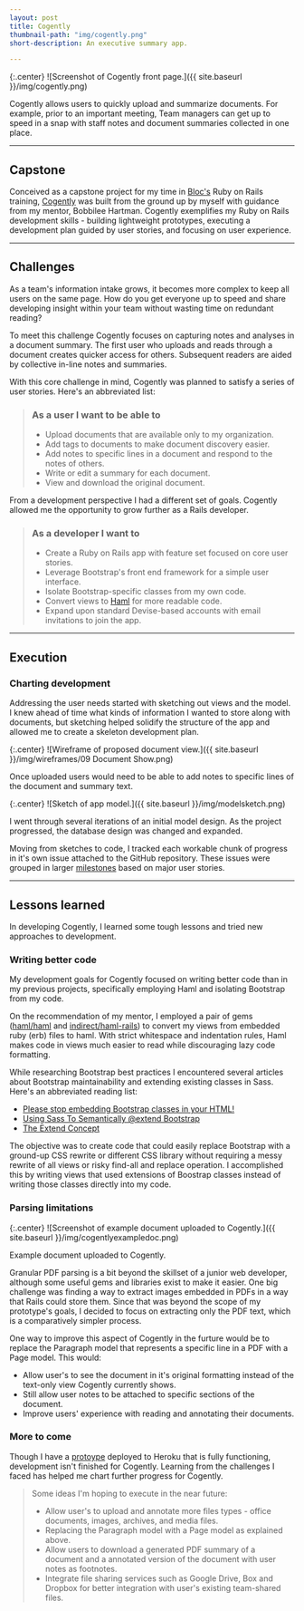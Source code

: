 ```yaml
---
layout: post
title: Cogently
thumbnail-path: "img/cogently.png"
short-description: An executive summary app.

---
```


{:.center}
![Screenshot of Cogently front page.]({{ site.baseurl }}/img/cogently.png)

Cogently allows users to quickly upload and summarize documents. For example, prior to an important meeting, Team managers can get up to speed in a snap with staff notes and document summaries collected in one place.

---

## Capstone

Conceived as a capstone project for my time in [Bloc's](http://bloc.io) Ruby on Rails training, [Cogently](http://cogently.herokuapp.com) was built from the ground up by myself with guidance from my mentor, Bobbilee Hartman. Cogently exemplifies my Ruby on Rails development skills - building lightweight prototypes, executing a development plan guided by user stories, and focusing on user experience.

---

## Challenges

As a team's information intake grows, it becomes more complex to keep all users on the same page. How do you get everyone up to speed and share developing insight within your team without wasting time on redundant reading?

To meet this challenge Cogently focuses on capturing notes and analyses in a document summary. The first user who uploads and reads through a document creates quicker access for others. Subsequent readers are aided by collective in-line notes and summaries.

With this core challenge in mind, Cogently was planned to satisfy a series of user stories.  Here's an abbreviated list:

> ### As a user I want to be able to
>
> * Upload documents that are available only to my organization.
> * Add tags to documents to make document discovery easier.
> * Add notes to specific lines in a document and respond to the notes of others.
> * Write or edit a summary for each document.
> * View and download the original document.

From a development perspective I had a different set of goals. Cogently allowed me the opportunity to grow further as a Rails developer.

> ### As a developer I want to
>
> * Create a Ruby on Rails app with feature set focused on core user stories.
> * Leverage Bootstrap's front end framework for a simple user interface.
> * Isolate Bootstrap-specific classes from my own code.
> * Convert views to [Haml](http://haml.info) for more readable code.
> * Expand upon standard Devise-based accounts with email invitations to join the app.

---

## Execution

### Charting development

Addressing the user needs started with sketching out views and the model. I knew ahead of time what kinds of information I wanted to store along with documents, but sketching helped solidify the structure of the app and allowed me to create a skeleton development plan.

{:.center}
![Wireframe of proposed document view.]({{ site.baseurl }}/img/wireframes/09 Document Show.png)

<p class="image-caption">Once uploaded users would need to be able to add notes to specific lines of the document and summary text.</p>

{:.center}
![Sketch of app model.]({{ site.baseurl }}/img/modelsketch.png)

<p class="image-caption">I went through several iterations of an initial model design. As the project progressed, the database design was changed and expanded.</p>

Moving from sketches to code, I tracked each workable chunk of progress in it's own issue attached to the GitHub repository. These issues were grouped in larger [milestones](https://github.com/sanjayypatel/Cogently/milestones) based on major user stories.

___

## Lessons learned

In developing Cogently, I learned some tough lessons and tried new approaches to development.

### Writing better code

My development goals for Cogently focused on writing better code than in my previous projects, specifically employing Haml and isolating Bootstrap from my code. 

On the recommendation of my mentor, I employed a pair of gems ([haml/haml](https://github.com/haml/haml) and [indirect/haml-rails](https://github.com/indirect/haml-rails)) to convert my views from embedded ruby (erb) files to haml. With strict whitespace and indentation rules, Haml makes code in views much easier to read while discouraging lazy code formatting. 

While researching Bootstrap best practices I encountered several articles about Bootstrap maintainability and extending existing classes in Sass. Here's an abbreviated reading list:

* [Please stop embedding Bootstrap classes in your HTML!](http://ruby.bvision.com/blog/please-stop-embedding-bootstrap-classes-in-your-html?utm_source=designernews)
* [Using Sass To Semantically @extend Bootstrap](http://www.sitepoint.com/sass-semantically-extend-bootstrap/)
* [The Extend Concept](https://css-tricks.com/the-extend-concept/)

The objective was to create code that could easily replace Bootstrap with a ground-up CSS rewrite or different CSS library without requiring a messy rewrite of all views or risky find-all and replace operation. I accomplished this by writing views that used extensions of Boostrap classes instead of writing those classes directly into my code.

### Parsing limitations

{:.center}
![Screenshot of example document uploaded to Cogently.]({{ site.baseurl }}/img/cogentlyexampledoc.png)

<p class="image-caption">Example document uploaded to Cogently.</p>

Granular PDF parsing is a bit beyond the skillset of a junior web developer, although some useful gems and libraries exist to make it easier. One big challenge was finding a way to extract images embedded in PDFs in a way that Rails could store them. Since that was beyond the scope of my prototype's goals, I decided to focus on extracting only the PDF text, which is a comparatively simpler process.

One way to improve this aspect of Cogently in the furture would be to replace the Paragraph model that represents a specific line in a PDF with a Page model. This would:

* Allow user's to see the document in it's original formatting instead of the text-only view Cogently currently shows.
* Still allow user notes to be attached to specific sections of the document.
* Improve users' experience with reading and annotating their documents.

### More to come

Though I have a [protoype](http://cogently.herokuapp.com) deployed to Heroku that is fully functioning, development isn't finished for Cogently. Learning from the challenges I faced has helped me chart further progress for Cogently. 

> Some ideas I'm hoping to execute in the near future:
> 
> * Allow user's to upload and annotate more files types - office documents, images, archives, and media files.
> * Replacing the Paragraph model with a Page model as explained above.
> * Allow users to download a generated PDF summary of a document and a annotated version of the document with user notes as footnotes.
> * Integrate file sharing services such as Google Drive, Box and Dropbox for better integration with user's existing team-shared files.